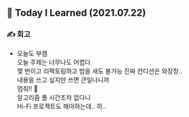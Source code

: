 ## 🚀 Today I Learned (2021.07.22)

### **✍️ 회고**

-   오늘도 부캠  
    오늘 주제는 너무나도 어렵다  
    몇 번이고 리팩토링하고 밤을 새도 불가능
    진짜 컨디션은 와장창..  
    내용을 쓰고 싶지만 쓰면 큰일나니까  
    멈춰!! 🤚  
    알고리즘 풀 시간조차 없다니  
    Hi-Fi 프로젝트도 해야하는데.. 하..